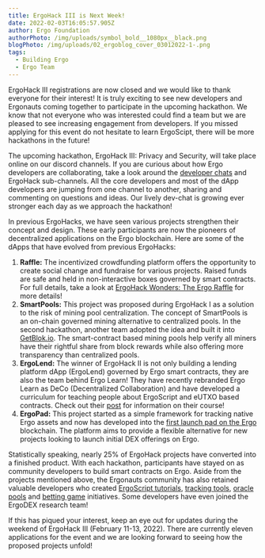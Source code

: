 ```yaml
---
title: ErgoHack III is Next Week!
date: 2022-02-03T16:05:57.905Z
author: Ergo Foundation
authorPhoto: /img/uploads/symbol_bold__1080px__black.png
blogPhoto: /img/uploads/02_ergoblog_cover_03012022-1-.png
tags:
  - Building Ergo
  - Ergo Team
---
```

<!--StartFragment-->

ErgoHack III registrations are now closed and we would like to thank everyone for their interest! It is truly exciting to see new developers and Ergonauts coming together to participate in the upcoming hackathon. We know that not everyone who was interested could find a team but we are pleased to see increasing engagement from developers. If you missed applying for this event do not hesitate to learn ErgoScipt, there will be more hackathons in the future!



The upcoming hackathon, ErgoHack III: Privacy and Security, will take place online on our discord channels. If you are curious about how Ergo developers are collaborating, take a look around the [developer chats](https://discord.gg/qT54wNf8) and ErgoHack sub-channels. All the core developers and most of the dApp developers are jumping from one channel to another, sharing and commenting on questions and ideas. Our lively dev-chat is growing ever stronger each day as we approach the hackathon!



In previous ErgoHacks, we have seen various projects strengthen their concept and design. These early participants are now the pioneers of decentralized applications on the Ergo blockchain. Here are some of the dApps that have evolved from previous ErgoHacks:



1. **Raffle:** The incentivized crowdfunding platform offers the opportunity to create social change and fundraise for various projects. Raised funds are safe and held in non-interactive boxes governed by smart contracts. For full details, take a look at [ErgoHack Wonders: The Ergo Raffle](https://ergoplatform.org/en/blog/2021-11-30-ergohack-wonders-i-the-ergo-raffle/) for more details! 
2. **SmartPools:** This project was proposed during ErgoHack I as a solution to the risk of mining pool centralization. The concept of SmartPools is an on-chain governed mining alternative to centralized pools. In the second hackathon, another team adopted the idea and built it into [GetBlok.io](https://ergoplatform.org/en/blog/2021-11-19-ergo-smartpools-and-decentralized-mining/). The smart-contract based mining pools help verify all miners have their rightful share from block rewards while also offering more transparency than centralized pools.
3. **ErgoLend:** The winner of ErgoHack II is not only building a lending platform dApp (ErgoLend) governed by Ergo smart contracts, they are also the team behind Ergo Learn! They have recently rebranded Ergo Learn as DeCo (Decentralized Collaboration) and have developed a curriculum for teaching people about ErgoScript and eUTXO based contracts. Check out their [post](https://www.reddit.com/r/ergonauts/comments/sbisga/ergolearn_now_known_as_deco_will_begin_meetups/) for information on their course!
4. **ErgoPad:** This project started as a simple framework for tracking native Ergo assets and now has developed into the [first launch pad on the Ergo](https://ergoplatform.org/en/blog/2021-12-14-ergopad-ergos-first-ido-platform/) blockchain. The platform aims to provide a flexible alternative for new projects looking to launch initial DEX offerings on Ergo. 



Statistically speaking, nearly 25% of ErgoHack projects have converted into a finished product. With each hackathon, participants have stayed on as community developers to build smart contracts on Ergo. Aside from the projects mentioned above, the Ergonauts community has also retained valuable developers who created [ErgoScript tutorials](https://github.com/ergoplatform/ergoscript-by-example), [tracking tools](https://ergo.watch/), [oracle pools](https://github.com/Luivatra/oracle-core) and [betting game](https://github.com/hypo10use/quid-games) initiatives. Some developers have even joined the ErgoDEX research team!



If this has piqued your interest, keep an eye out for updates during the weekend of ErgoHack III (February 11-13, 2022). There are currently eleven applications for the event and we are looking forward to seeing how the proposed projects unfold!



<!--EndFragment-->